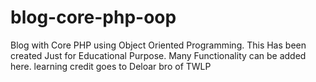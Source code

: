 # blog-core-php-oop
Blog with Core PHP using Object Oriented Programming. This Has been created Just for Educational Purpose. Many Functionality can be added here. learning credit goes to Deloar bro of TWLP
